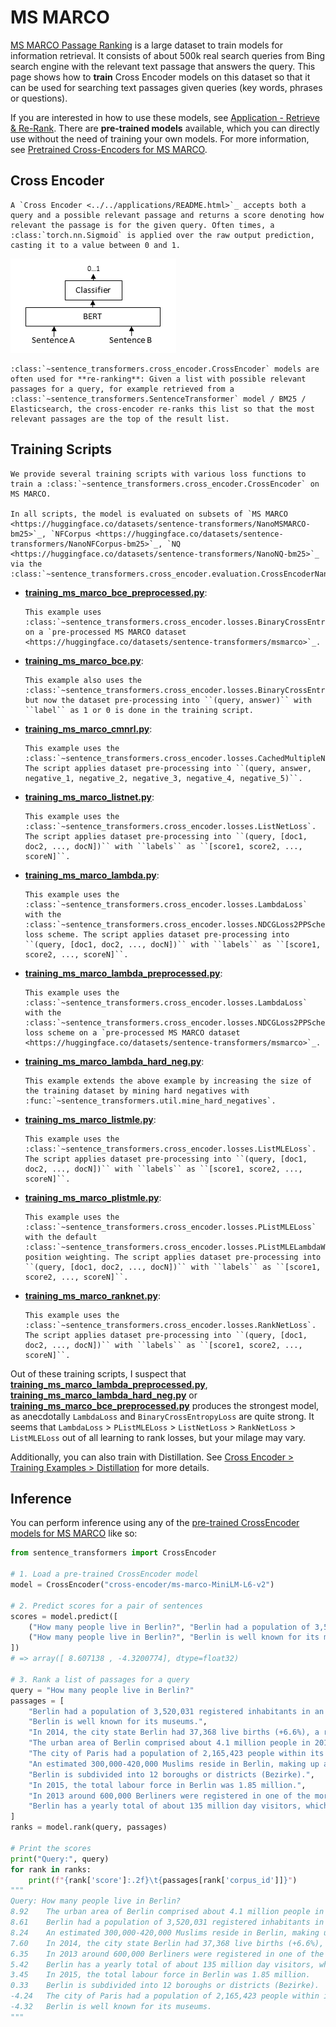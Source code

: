 # MS MARCO
[MS MARCO Passage Ranking](https://github.com/microsoft/MSMARCO-Passage-Ranking) is a large dataset to train models for information retrieval. It consists of about 500k real search queries from Bing search engine with the relevant text passage that answers the query. This page shows how to **train** Cross Encoder models on this dataset so that it can be used for searching text passages given queries (key words, phrases or questions).

If you are interested in how to use these models, see [Application - Retrieve & Re-Rank](../../../sentence_transformer/applications/retrieve_rerank/README.md). There are **pre-trained models** available, which you can directly use without the need of training your own models. For more information, see [Pretrained Cross-Encoders for MS MARCO](../../../../docs/cross_encoder/pretrained_models.md#ms-marco).

## Cross Encoder
```{eval-rst}
A `Cross Encoder <../../applications/README.html>`_ accepts both a query and a possible relevant passage and returns a score denoting how relevant the passage is for the given query. Often times, a :class:`torch.nn.Sigmoid` is applied over the raw output prediction, casting it to a value between 0 and 1.
```

![CrossEncoder](https://raw.githubusercontent.com/UKPLab/sentence-transformers/master/docs/img/CrossEncoder.png)

```{eval-rst}
:class:`~sentence_transformers.cross_encoder.CrossEncoder` models are often used for **re-ranking**: Given a list with possible relevant passages for a query, for example retrieved from a :class:`~sentence_transformers.SentenceTransformer` model / BM25 / Elasticsearch, the cross-encoder re-ranks this list so that the most relevant passages are the top of the result list. 
```

## Training Scripts
```{eval-rst}
We provide several training scripts with various loss functions to train a :class:`~sentence_transformers.cross_encoder.CrossEncoder` on MS MARCO.

In all scripts, the model is evaluated on subsets of `MS MARCO <https://huggingface.co/datasets/sentence-transformers/NanoMSMARCO-bm25>`_, `NFCorpus <https://huggingface.co/datasets/sentence-transformers/NanoNFCorpus-bm25>`_, `NQ <https://huggingface.co/datasets/sentence-transformers/NanoNQ-bm25>`_ via the :class:`~sentence_transformers.cross_encoder.evaluation.CrossEncoderNanoBEIREvaluator`.
```
* **[training_ms_marco_bce_preprocessed.py](training_ms_marco_bce_preprocessed.py)**:
    ```{eval-rst}
    This example uses :class:`~sentence_transformers.cross_encoder.losses.BinaryCrossEntropyLoss` on a `pre-processed MS MARCO dataset <https://huggingface.co/datasets/sentence-transformers/msmarco>`_.
    ```
* **[training_ms_marco_bce.py](training_ms_marco_bce.py)**:
    ```{eval-rst}
    This example also uses the :class:`~sentence_transformers.cross_encoder.losses.BinaryCrossEntropyLoss`, but now the dataset pre-processing into ``(query, answer)`` with ``label`` as 1 or 0 is done in the training script. 
    ```
* **[training_ms_marco_cmnrl.py](training_ms_marco_cmnrl.py)**:
    ```{eval-rst}
    This example uses the :class:`~sentence_transformers.cross_encoder.losses.CachedMultipleNegativesRankingLoss`. The script applies dataset pre-processing into ``(query, answer, negative_1, negative_2, negative_3, negative_4, negative_5)``.
    ```
* **[training_ms_marco_listnet.py](training_ms_marco_listnet.py)**:
    ```{eval-rst}
    This example uses the :class:`~sentence_transformers.cross_encoder.losses.ListNetLoss`. The script applies dataset pre-processing into ``(query, [doc1, doc2, ..., docN])`` with ``labels`` as ``[score1, score2, ..., scoreN]``.
    ```
* **[training_ms_marco_lambda.py](training_ms_marco_lambda.py)**:
    ```{eval-rst}
    This example uses the :class:`~sentence_transformers.cross_encoder.losses.LambdaLoss` with the :class:`~sentence_transformers.cross_encoder.losses.NDCGLoss2PPScheme` loss scheme. The script applies dataset pre-processing into ``(query, [doc1, doc2, ..., docN])`` with ``labels`` as ``[score1, score2, ..., scoreN]``.
    ```
* **[training_ms_marco_lambda_preprocessed.py](training_ms_marco_lambda_preprocessed.py)**:
    ```{eval-rst}
    This example uses the :class:`~sentence_transformers.cross_encoder.losses.LambdaLoss` with the :class:`~sentence_transformers.cross_encoder.losses.NDCGLoss2PPScheme` loss scheme on a `pre-processed MS MARCO dataset <https://huggingface.co/datasets/sentence-transformers/msmarco>`_.
    ```
* **[training_ms_marco_lambda_hard_neg.py](training_ms_marco_lambda_hard_neg.py)**:
    ```{eval-rst}
    This example extends the above example by increasing the size of the training dataset by mining hard negatives with :func:`~sentence_transformers.util.mine_hard_negatives`.
    ```
* **[training_ms_marco_listmle.py](training_ms_marco_listmle.py)**:
    ```{eval-rst}
    This example uses the :class:`~sentence_transformers.cross_encoder.losses.ListMLELoss`. The script applies dataset pre-processing into ``(query, [doc1, doc2, ..., docN])`` with ``labels`` as ``[score1, score2, ..., scoreN]``.
    ```
* **[training_ms_marco_plistmle.py](training_ms_marco_plistmle.py)**:
    ```{eval-rst}
    This example uses the :class:`~sentence_transformers.cross_encoder.losses.PListMLELoss` with the default :class:`~sentence_transformers.cross_encoder.losses.PListMLELambdaWeight` position weighting. The script applies dataset pre-processing into ``(query, [doc1, doc2, ..., docN])`` with ``labels`` as ``[score1, score2, ..., scoreN]``.
    ```
* **[training_ms_marco_ranknet.py](training_ms_marco_ranknet.py)**:
    ```{eval-rst}
    This example uses the :class:`~sentence_transformers.cross_encoder.losses.RankNetLoss`. The script applies dataset pre-processing into ``(query, [doc1, doc2, ..., docN])`` with ``labels`` as ``[score1, score2, ..., scoreN]``.
    ```

Out of these training scripts, I suspect that **[training_ms_marco_lambda_preprocessed.py](training_ms_marco_lambda_preprocessed.py)**, **[training_ms_marco_lambda_hard_neg.py](training_ms_marco_lambda_hard_neg.py)** or **[training_ms_marco_bce_preprocessed.py](training_ms_marco_bce_preprocessed.py)** produces the strongest model, as anecdotally `LambdaLoss` and `BinaryCrossEntropyLoss` are quite strong. It seems that `LambdaLoss` > `PListMLELoss` > `ListNetLoss` > `RankNetLoss` > `ListMLELoss` out of all learning to rank losses, but your milage may vary.

Additionally, you can also train with Distillation. See [Cross Encoder > Training Examples > Distillation](../distillation/README.md) for more details.

## Inference

You can perform inference using any of the [pre-trained CrossEncoder models for MS MARCO](../../../../docs/cross_encoder/pretrained_models.md#ms-marco) like so:

```python
from sentence_transformers import CrossEncoder

# 1. Load a pre-trained CrossEncoder model
model = CrossEncoder("cross-encoder/ms-marco-MiniLM-L6-v2")

# 2. Predict scores for a pair of sentences
scores = model.predict([
    ("How many people live in Berlin?", "Berlin had a population of 3,520,031 registered inhabitants in an area of 891.82 square kilometers."),
    ("How many people live in Berlin?", "Berlin is well known for its museums."),
])
# => array([ 8.607138 , -4.3200774], dtype=float32)

# 3. Rank a list of passages for a query
query = "How many people live in Berlin?"
passages = [
    "Berlin had a population of 3,520,031 registered inhabitants in an area of 891.82 square kilometers.",
    "Berlin is well known for its museums.",
    "In 2014, the city state Berlin had 37,368 live births (+6.6%), a record number since 1991.",
    "The urban area of Berlin comprised about 4.1 million people in 2014, making it the seventh most populous urban area in the European Union.",
    "The city of Paris had a population of 2,165,423 people within its administrative city limits as of January 1, 2019",
    "An estimated 300,000-420,000 Muslims reside in Berlin, making up about 8-11 percent of the population.",
    "Berlin is subdivided into 12 boroughs or districts (Bezirke).",
    "In 2015, the total labour force in Berlin was 1.85 million.",
    "In 2013 around 600,000 Berliners were registered in one of the more than 2,300 sport and fitness clubs.",
    "Berlin has a yearly total of about 135 million day visitors, which puts it in third place among the most-visited city destinations in the European Union.",
]
ranks = model.rank(query, passages)

# Print the scores
print("Query:", query)
for rank in ranks:
    print(f"{rank['score']:.2f}\t{passages[rank['corpus_id']]}")
"""
Query: How many people live in Berlin?
8.92    The urban area of Berlin comprised about 4.1 million people in 2014, making it the seventh most populous urban area in the European Union.
8.61    Berlin had a population of 3,520,031 registered inhabitants in an area of 891.82 square kilometers.
8.24    An estimated 300,000-420,000 Muslims reside in Berlin, making up about 8-11 percent of the population.
7.60    In 2014, the city state Berlin had 37,368 live births (+6.6%), a record number since 1991.
6.35    In 2013 around 600,000 Berliners were registered in one of the more than 2,300 sport and fitness clubs.
5.42    Berlin has a yearly total of about 135 million day visitors, which puts it in third place among the most-visited city destinations in the European Union.
3.45    In 2015, the total labour force in Berlin was 1.85 million.
0.33    Berlin is subdivided into 12 boroughs or districts (Bezirke).
-4.24   The city of Paris had a population of 2,165,423 people within its administrative city limits as of January 1, 2019
-4.32   Berlin is well known for its museums.
"""
```